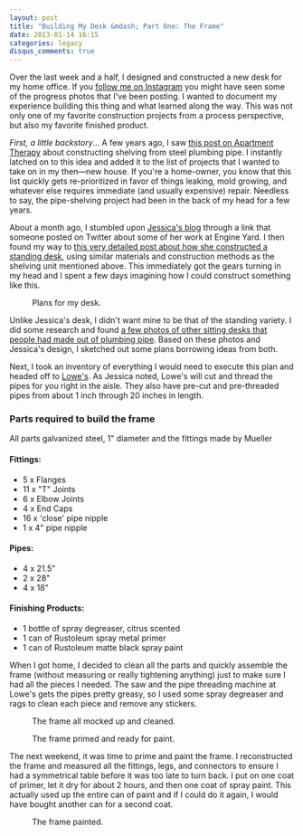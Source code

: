 ```yaml
---
layout: post
title: "Building My Desk &mdash; Part One: The Frame"
date: 2013-01-14 16:15
categories: legacy
disqus_comments: true
---
```


Over the last week and a half, I designed and constructed a new desk for my home office.  If you <a href="http://instagram.com/pmarsceill" title="Patrick Marsceill's Instagram">follow me on Instagram</a> you might have seen some of the progress photos that I've been posting.  I wanted to document my experience building this thing and what learned along the way. This was not only one of my favorite construction projects from a process perspective, but also my favorite finished product.

_First, a little backstory_&hellip; A few years ago, I saw <a href="http://www.apartmenttherapy.com/morgans-amazing-diy-shelving-97760">this post on Apartment Therapy</a> about constructing shelving from steel plumbing pipe. I instantly latched on to this idea and added it to the list of projects that I wanted to take on in my then&mdash;new house. If you're a home-owner, you know that this list quickly gets re-prioritized in favor of things leaking, mold growing, and whatever else requires immediate (and usually expensive) repair.  Needless to say, the pipe-shelving project had been in the back of my head for a few years.

About a month ago, I stumbled upon <a href="http://spacekat.github.com">Jessica's blog</a> through a link  that someone posted on Twitter about some of her work at Engine Yard. I then found my way to <a href="http://spacekat.github.com/blog/2012/07/31/steel-pipe-standing-desk/">this very detailed post about how she constructed a standing desk</a>, using similar materials and construction methods as the shelving unit mentioned above.  This immediately got the gears turning in my head and I spent a few days imagining how I could construct something like this.

<figure>
	<img src="{{ site.assets-base-url }}images/articles/desk/plans.jpg" class="img-fluid" aria-labelledby="caption-1" alt="">
	<figcaption id="caption-1">
		Plans for my desk.
	</figcaption>
</figure>

Unlike Jessica's desk, I didn't want mine to be that of the standing variety.  I did some research and found <a href="http://www.apartmenttherapy.com/look-desks-and-68448">a few photos of other sitting desks that people had made out of plumbing pipe</a>. Based on these photos and Jessica's design, I sketched out some plans borrowing ideas from both.

Next, I took an inventory of everything I would need to execute this plan and headed off to <a href="http://www.lowes.com">Lowe's</a>. As Jessica noted, Lowe's will cut and thread the pipes for you right in the aisle. They also have pre-cut and pre-threaded pipes from about 1 inch through 20 inches in length.

### Parts required to build the frame

All parts galvanized steel, 1" diameter and the fittings made by Mueller

#### Fittings:
* 5 x Flanges
* 11 x "T" Joints
* 6 x Elbow Joints
* 4 x End Caps
* 16 x 'close' pipe nipple
* 1 x 4" pipe nipple

#### Pipes:
* 4 x 21.5"
* 2 x 28"
* 4 x 18"

#### Finishing Products:
* 1 bottle of spray degreaser, citrus scented
* 1 can of Rustoleum spray metal primer
* 1 can of Rustoleum matte black spray paint

When I got home, I decided to clean all the parts and quickly assemble the frame (without measuring or really tightening anything) just to make sure I had all the pieces I needed.  The saw and the pipe threading machine at Lowe's gets the pipes pretty greasy, so I used some spray degreaser and rags to clean each piece and remove any stickers.

<figure>
	<img src="{{ site.assets-base-url }}images/articles/desk/mock_frame.jpg" class="img-fluid" aria-labelledby="caption-2" alt="">
	<figcaption id="caption-2">
		The frame all mocked up and cleaned.
	</figcaption>
</figure>
<figure>
	<img src="{{ site.assets-base-url }}images/articles/desk/primed.jpg" class="img-fluid" aria-labelledby="caption-3" alt="">
	<figcaption id="caption-3">
	The frame primed and ready for paint.
	</figcaption>
</figure>

The next weekend, it was time to prime and paint the frame.  I reconstructed the frame and measured all the fittings, legs, and connectors to ensure I had a symmetrical table before it was too late to turn back.  I put on one coat of primer, let it dry for about 2 hours, and then one coat of spray paint.  This actually used up the entire can of paint and if I could do it again, I would have bought another can for a second coat.

<figure>
	<img src="{{ site.assets-base-url }}articles/desk/painted.jpg" class="img-fluid" aria-labelledby="caption-4" alt="">
	<figcaption id="caption-4">
	The frame painted.
	</figcaption>
</figure>

